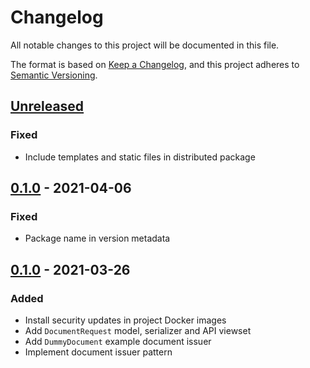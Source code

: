 # Changelog

All notable changes to this project will be documented in this file.

The format is based on [Keep a
Changelog](https://keepachangelog.com/en/1.0.0/), and this project adheres to
[Semantic Versioning](https://semver.org/spec/v2.0.0.html).

## [Unreleased]

### Fixed

- Include templates and static files in distributed package

## [0.1.0] - 2021-04-06

### Fixed

- Package name in version metadata

## [0.1.0] - 2021-03-26

### Added

- Install security updates in project Docker images
- Add `DocumentRequest` model, serializer and API viewset
- Add `DummyDocument` example document issuer
- Implement document issuer pattern

[unreleased]: https://github.com/openfun/marion/compare/v0.1.1...master
[0.1.1]: https://github.com/openfun/marion/compare/v0.1.0...v0.1.1
[0.1.0]: https://github.com/openfun/marion/compare/ebaa308...v0.1.0
